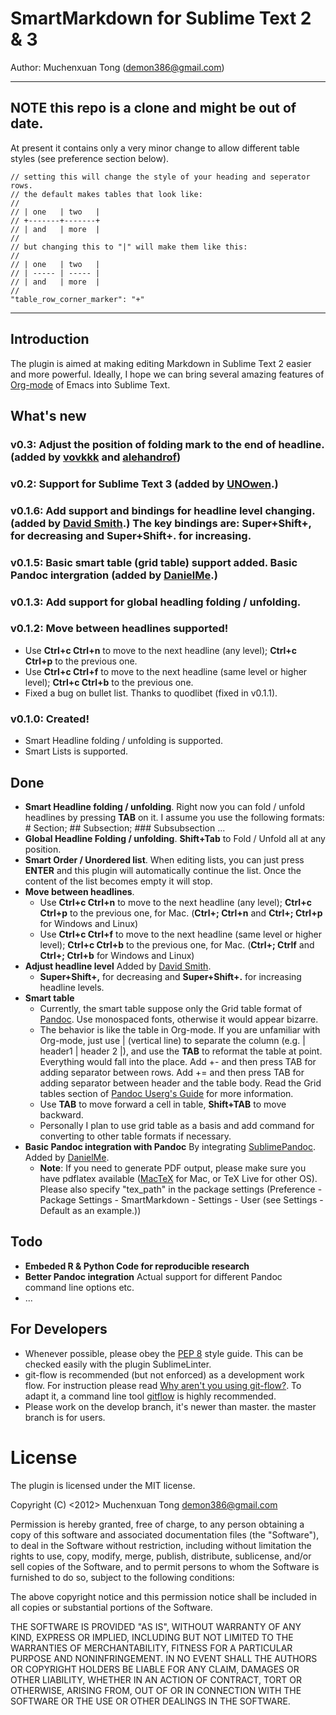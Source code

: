 # SmartMarkdown for Sublime Text 2 & 3

Author: Muchenxuan Tong (demon386@gmail.com)

-----

## NOTE this repo is a clone and might be out of date. 

At present it contains only a very minor change to allow different table 
styles (see preference section below).

    // setting this will change the style of your heading and seperator rows.
    // the default makes tables that look like: 
    // 
    // | one   | two   |
    // +-------+-------+
    // | and   | more  |
    // 
    // but changing this to "|" will make them like this:
    // 
    // | one   | two   |
    // | ----- | ----- |
    // | and   | more  |
    // 
    "table_row_corner_marker": "+"

-----

## Introduction
The plugin is aimed at making editing Markdown in Sublime Text 2 easier and more powerful. Ideally, I hope we can bring several amazing features of [Org-mode](http://org-mode.org) of Emacs into Sublime Text.

## What's new
### v0.3: Adjust the position of folding mark to the end of headline. (added by [vovkkk](https://github.com/vovkkk) and [alehandrof](https://github.com/alehandrof))
### v0.2: Support for Sublime Text 3 (added by [UNOwen](https://github.com/UNOwen).)
### v0.1.6: Add support and bindings for headline level changing. (added by [David Smith](https://github.com/djs070).) The key bindings are: **Super+Shift+,** for decreasing and **Super+Shift+.** for increasing.
### v0.1.5: Basic smart table (grid table) support added. Basic Pandoc intergration (added by [DanielMe](https://github.com/DanielMe/).)
### v0.1.3: Add support for global headling folding / unfolding.
### v0.1.2: Move between headlines supported!
- Use **Ctrl+c Ctrl+n** to move to the next headline (any level); **Ctrl+c Ctrl+p** to the previous one.
- Use **Ctrl+c Ctrl+f** to move to the next headline (same level or higher level); **Ctrl+c Ctrl+b** to the previous one.
- Fixed a bug on bullet list. Thanks to quodlibet (fixed in v0.1.1).

### v0.1.0: Created!
- Smart Headline folding / unfolding is supported.
- Smart Lists is supported.

## Done
- **Smart Headline folding / unfolding**. Right now you can fold / unfold headlines by pressing **TAB** on it. I assume you use the following formats: # Section; ## Subsection; ### Subsubsection ...
- **Global Headline Folding / unfolding**. **Shift+Tab** to Fold / Unfold all at any position.
- **Smart Order / Unordered list**. When editing lists, you can just press **ENTER** and this plugin will automatically continue the list. Once the content of the list becomes empty it will stop.
- **Move between headlines**.
	- Use **Ctrl+c Ctrl+n** to move to the next headline (any level); **Ctrl+c Ctrl+p** to the previous one, for Mac. (**Ctrl+; Ctrl+n** and **Ctrl+; Ctrl+p** for Windows and Linux)
	- Use **Ctrl+c Ctrl+f** to move to the next headline (same level or higher level); **Ctrl+c Ctrl+b** to the previous one, for Mac. (**Ctrl+; Ctrlf** and **Ctrl+; Ctrl+b** for Windows and Linux)
- **Adjust headline level** Added by [David Smith](https://github.com/djs070).
    - **Super+Shift+,** for decreasing and **Super+Shift+.** for increasing headline levels.
- **Smart table**
	- Currently, the smart table suppose only the Grid table format of [Pandoc](http://johnmacfarlane.net/pandoc/README.html). Use monospaced fonts, otherwise it would appear bizarre.
	- The behavior is like the table in Org-mode. If you are unfamiliar with Org-mode, just use | (vertical line) to separate the column (e.g. | header1 | header 2 |), and use the **TAB** to reformat the table at point. Everything would fall into the place. Add +- and then press TAB for adding separator between rows. Add += and then press TAB for adding separator between header and the table body. Read the Grid tables section of [Pandoc Userg's Guide](http://johnmacfarlane.net/pandoc/README.html#tables) for more information.
	- Use **TAB** to move forward a cell in table, **Shift+TAB** to move backward.
	- Personally I plan to use grid table as a basis and add command for converting to other table formats if necessary.
- **Basic Pandoc integration with Pandoc** By integrating [SublimePandoc](https://github.com/jclement/SublimePandoc). Added by [DanielMe](https://github.com/DanielMe/).
	- **Note**: If you need to generate PDF output, please make sure you have pdflatex available ([MacTeX](http://www.tug.org/mactex/2012/) for Mac, or TeX Live for other OS). Please also specify "tex_path" in the package settings (Preference - Package Settings - SmartMarkdown - Settings - User (see Settings - Default as an example.))

## Todo
- **Embeded R & Python Code for reproducible research**
- **Better Pandoc integration** Actual support for different Pandoc command line options etc.
- ...


## For Developers
- Whenever possible, please obey the [PEP 8](http://www.python.org/dev/peps/pep-0008/) style guide. This can be checked easily with the plugin SublimeLinter.
- git-flow is recommended (but not enforced) as a development work flow. For instruction please read [Why aren't you using git-flow?](http://jeffkreeftmeijer.com/2010/why-arent-you-using-git-flow/). To adapt it, a command line tool [gitflow](https://github.com/nvie/gitflow/) is highly recommended.
- Please work on the develop branch, it's newer than master. the master branch is for users.

# License
The plugin is licensed under the MIT license.


Copyright (C) <2012> Muchenxuan Tong <demon386@gmail.com>

Permission is hereby granted, free of charge, to any person obtaining a copy of this software and associated documentation files (the "Software"), to deal in the Software without restriction, including without limitation the rights to use, copy, modify, merge, publish, distribute, sublicense, and/or sell copies of the Software, and to permit persons to whom the Software is furnished to do so, subject to the following conditions:

The above copyright notice and this permission notice shall be included in all copies or substantial portions of the Software.

THE SOFTWARE IS PROVIDED "AS IS", WITHOUT WARRANTY OF ANY KIND, EXPRESS OR IMPLIED, INCLUDING BUT NOT LIMITED TO THE WARRANTIES OF MERCHANTABILITY, FITNESS FOR A PARTICULAR PURPOSE AND NONINFRINGEMENT. IN NO EVENT SHALL THE AUTHORS OR COPYRIGHT HOLDERS BE LIABLE FOR ANY CLAIM, DAMAGES OR OTHER LIABILITY, WHETHER IN AN ACTION OF CONTRACT, TORT OR OTHERWISE, ARISING FROM, OUT OF OR IN CONNECTION WITH THE SOFTWARE OR THE USE OR OTHER DEALINGS IN THE SOFTWARE.

